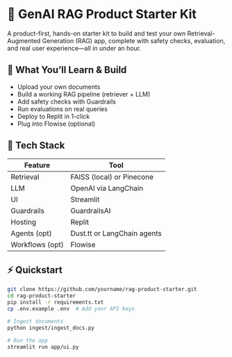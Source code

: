 # 🧠 GenAI RAG Product Starter Kit

A product-first, hands-on starter kit to build and test your own Retrieval-Augmented Generation (RAG) app, complete with safety checks, evaluation, and real user experience—all in under an hour.

## 🌟 What You’ll Learn & Build
- Upload your own documents
- Build a working RAG pipeline (retriever + LLM)
- Add safety checks with Guardrails
- Run evaluations on real queries
- Deploy to Replit in 1-click
- Plug into Flowise (optional)

## 🔧 Tech Stack
| Feature         | Tool |
|----------------|------|
| Retrieval       | FAISS (local) or Pinecone |
| LLM             | OpenAI via LangChain |
| UI              | Streamlit |
| Guardrails      | GuardrailsAI |
| Hosting         | Replit |
| Agents (opt)    | Dust.tt or LangChain agents |
| Workflows (opt) | Flowise |

## ⚡ Quickstart

```bash
git clone https://github.com/yourname/rag-product-starter.git
cd rag-product-starter
pip install -r requirements.txt
cp .env.example .env  # Add your API keys

# Ingest documents
python ingest/ingest_docs.py

# Run the app
streamlit run app/ui.py
